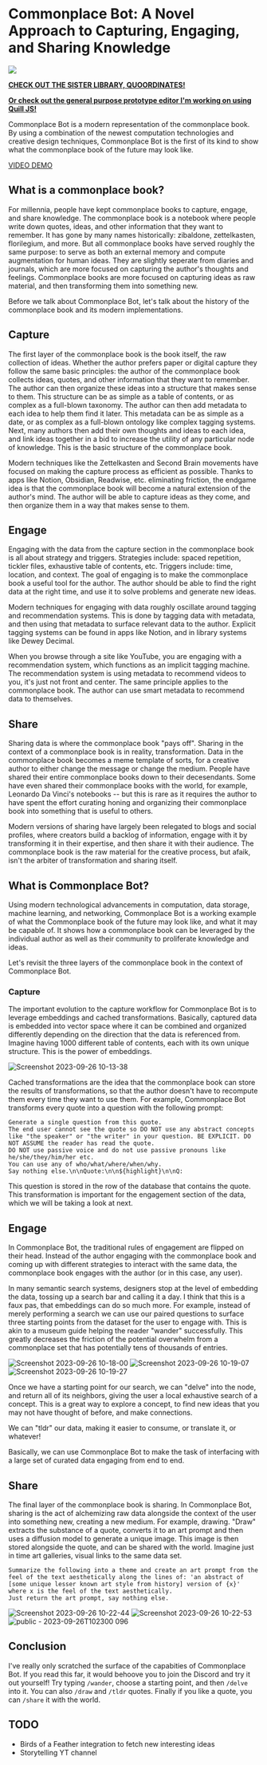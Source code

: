 # Commonplace Bot: A Novel Approach to Capturing, Engaging, and Sharing Knowledge

[![](https://dcbadge.vercel.app/api/server/GrgkFP3Je3)](https://discord.gg/GrgkFP3Je3)

[**CHECK OUT THE SISTER LIBRARY, QUOORDINATES!**](https://github.com/bramses/quoordinates)

[**Or check out the general purpose prototype editor I'm working on using Quill JS!**](https://github.com/bramses/commonbase-editor-prototype-quill)


Commonplace Bot is a modern representation of the commonplace book. By using a combination of the newest computation technologies and creative design techniques, Commonplace Bot is the first of its kind to show what the commonplace book of the future may look like.

[VIDEO DEMO](https://youtu.be/7TgqMRz2r3M?si=tiARbFeE9Dk6CHNj)


## What is a commonplace book?

For millennia, people have kept commonplace books to capture, engage, and share knowledge. The commonplace book is a notebook where people write down quotes, ideas, and other information that they want to remember. It has gone by many names historically: zibaldone, zettelkasten, florilegium, and more. But all commonplace books have served roughly the same purpose: to serve as both an external memory and compute augmentation for human ideas. They are slightly seperate from diaries and journals, which are more focused on capturing the author's thoughts and feelings. Commonplace books are more focused on capturing ideas as raw material, and then transforming them into something new.

Before we talk about Commonplace Bot, let's talk about the history of the commonplace book and its modern implementations.
## Capture

The first layer of the commonplace book is the book itself, the raw collection of ideas. Whether the author prefers paper or digital capture they follow the same basic principles: the author of the commonplace book collects ideas, quotes, and other information that they want to remember. The author can then organize these ideas into a structure that makes sense to them. This structure can be as simple as a table of contents, or as complex as a full-blown taxonomy. The author can then add metadata to each idea to help them find it later. This metadata can be as simple as a date, or as complex as a full-blown ontology like complex tagging systems. Next, many authors then add their own thoughts and ideas to each idea, and link ideas together in a bid to increase the utility of any particular node of knowledge. This is the basic structure of the commonplace book. 

Modern techniques like the Zettelkasten and Second Brain movements have focused on making the capture process as efficient as possible. Thanks to apps like Notion, Obsidian, Readwise, etc. eliminating friction, the endgame idea is that the commonplace book will become a natural extension of the author's mind. The author will be able to capture ideas as they come, and then organize them in a way that makes sense to them.

## Engage

Engaging with the data from the capture section in the commonplace book is all about strategy and triggers. Strategies include: spaced repetition, tickler files, exhaustive table of contents, etc. Triggers include: time, location, and context. The goal of engaging is to make the commonplace book a useful tool for the author. The author should be able to find the right data at the right time, and use it to solve problems and generate new ideas.

Modern techniques for engaging with data roughly oscillate around tagging and recommendation systems. This is done by tagging data with metadata, and then using that metadata to surface relevant data to the author. Explicit tagging systems can be found in apps like Notion, and in library systems like Dewey Decimal.

When you browse through a site like YouTube, you are engaging with a recommendation system, which functions as an implicit tagging machine. The recommendation system is using metadata to recommend videos to you, it's just not front and center. The same principle applies to the commonplace book. The author can use smart metadata to recommend data to themselves.

## Share

Sharing data is where the commonplace book "pays off". Sharing in the context of a commonplace book is in reality, transformation. Data in the commonplace book becomes a meme template of sorts, for a creative author to either change the message or change the medium. People have shared their entire commonplace books down to their decesendants. Some have even shared their commonplace books with the world, for example, Leonardo Da Vinci's notebooks -- but this is rare as it requires the author to have spent the effort curating honing and organizing their commonplace book into something that is useful to others.

Modern versions of sharing have largely been relegated to blogs and social profiles, where creators build a backlog of information, engage with it by transforming it in their expertise, and then share it with their audience. The commonplace book is the raw material for the creative process, but afaik, isn't the arbiter of transformation and sharing itself. 

## What is Commonplace Bot?

Using modern technological advancements in computation, data storage, machine learning, and networking, Commonplace Bot is a working example of what the Commonplace book of the future may look like, and what it may be capable of. It shows how a commonplace book can be leveraged by the individual author as well as their community to proliferate knowledge and ideas.

Let's revisit the three layers of the commonplace book in the context of Commonplace Bot.

### Capture

The important evolution to the capture workflow for Commonplace Bot is to leverage embeddings and cached transformations. Basically, captured data is embedded into vector space where it can be combined and organized differently depending on the direction that the data is referenced from. Imagine having 1000 different table of contents, each with its own unique structure. This is the power of embeddings. 

![Screenshot 2023-09-26 10-13-38](https://github.com/bramses/commonplace-bot/assets/3282661/9cb9e9fc-8d86-4677-96ea-f6d5e4c195e1)


Cached transformations are the idea that the commonplace book can store the results of transformations, so that the author doesn't have to recompute them every time they want to use them. For example, Commonplace Bot transforms every quote into a question with the following prompt:


```
Generate a single question from this quote.
The end user cannot see the quote so DO NOT use any abstract concepts like "the speaker" or "the writer" in your question. BE EXPLICIT. DO NOT ASSUME the reader has read the quote.
DO NOT use passive voice and do not use passive pronouns like he/she/they/him/her etc.
You can use any of who/what/where/when/why.
Say nothing else.\n\nQuote:\n\n${highlight}\n\nQ:
```

This question is stored in the row of the database that contains the quote. This transformation is important for the engagement section of the data, which we will be taking a look at next.

## Engage

In Commonplace Bot, the traditional rules of engagement are flipped on their head. Instead of the author engaging with the commonplace book and coming up with different strategies to interact with the same data, the commonplace book engages with the author (or in this case, any user). 

In many semantic search systems, designers stop at the level of embedding the data, tossing up a search bar and calling it a day. I think that this is a faux pas, that embeddings can do so much more. For example, instead of merely performing a search we can use our paired questions to surface three starting points from the dataset for the user to engage with. This is akin to a museum guide helping the reader "wander" successfully. This greatly decreases the friction of the potential overwhelm from a commonplace set that has potentially tens of thousands of entries.

![Screenshot 2023-09-26 10-18-00](https://github.com/bramses/commonplace-bot/assets/3282661/7f5c38e7-93d2-4278-8dd4-68957b22d695)
![Screenshot 2023-09-26 10-19-07](https://github.com/bramses/commonplace-bot/assets/3282661/47e67612-a507-40c9-969c-13ad0f134d83)
![Screenshot 2023-09-26 10-19-27](https://github.com/bramses/commonplace-bot/assets/3282661/130ef61b-7aef-4a91-b232-0897391ae702)



Once we have a starting point for our search, we can "delve" into the node, and return all of its neighbors, giving the user a local exhaustive search of a concept. This is a great way to explore a concept, to find new ideas that you may not have thought of before, and make connections.

We can "tldr" our data, making it easier to consume, or translate it, or whatever! 

Basically, we can use Commonplace Bot to make the task of interfacing with a large set of curated data engaging from end to end.


## Share

The final layer of the commonplace book is sharing. In Commonplace Bot, sharing is the act of alchemizing raw data alongside the context of the user into something new, creating a new medium. For example, drawing. "Draw" extracts the substance of a quote, converts it to an art prompt and then uses a diffusion model to generate a unique image. This image is then stored alongside the quote, and can be shared with the world. Imagine just in time art galleries, visual links to the same data set. 

```
Summarize the following into a theme and create an art prompt from the feel of the text aesthetically along the lines of: 'an abstract of [some unique lesser known art style from history] version of {x}' where x is the feel of the text aesthetically.
Just return the art prompt, say nothing else.
```

![Screenshot 2023-09-26 10-22-44](https://github.com/bramses/commonplace-bot/assets/3282661/4d1bb429-6540-4cc1-a6d9-5128b78c36e6)
![Screenshot 2023-09-26 10-22-53](https://github.com/bramses/commonplace-bot/assets/3282661/3d5cb8c5-bd06-4739-bc4b-90ba2468c272)
![public - 2023-09-26T102300 096](https://github.com/bramses/commonplace-bot/assets/3282661/b8ac8d27-52a0-41d0-8c39-17010a770215)


## Conclusion

I've really only scratched the surface of the capabities of Commonplace Bot. If you read this far, it would behoove you to join the Discord and try it out yourself! Try typing `/wander`, choose a starting point, and then `/delve` into it. You can also `/draw` and `/tldr` quotes. Finally if you like a quote, you can `/share` it with the world.

## TODO

- Birds of a Feather integration to fetch new interesting ideas
- Storytelling YT channel
